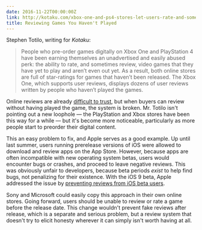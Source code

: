 ```yaml
---
date: 2016-11-22T00:00:00Z
link: http://kotaku.com/xbox-one-and-ps4-stores-let-users-rate-and-sometimes-r-1789278963
title: Reviewing Games You Haven't Played
---
```


Stephen Totilo, writing for _Kotaku_: 

> People who pre-order games digitally on Xbox One and PlayStation 4 have been earning themselves an unadvertised and easily abused perk: the ability to rate, and sometimes review, video games that they have yet to play and aren’t even out yet. As a result, both online stores are full of star-ratings for games that haven’t been released. The Xbox One, which supports user reviews, displays dozens of user reviews written by people who haven’t played the games.

Online reviews are already [difficult to trust][wirecutter], but when buyers can review without having played the game, the system is broken. Mr. Totilo isn't pointing out a new loophole — the PlayStation and Xbox stores have been this way for a while — but it's become more noticeable, particularly as more people start to preorder their digital content. 

This an easy problem to fix, and Apple serves as a good example. Up until last summer, users running prerelease versions of iOS were allowed to download and review apps on the App Store. However, because apps are often incompatible with new operating system betas, users would encounter bugs or crashes, and proceed to leave negative reviews. This was obviously unfair to developers, because beta periods _exist_ to help find bugs, not penalizing for their existence. With the iOS 9 beta, Apple addressed the issue by [preventing reviews from iOS beta users][macstories]. 

Sony and Microsoft could easily copy this approach in their own online stores. Going forward, users should be unable to review or rate a game before the release date. This change wouldn't prevent fake reviews after release, which is a separate and serious problem, but a review system that doesn't try to elicit honesty wherever it can simply isn't worth having at all. 

[wirecutter]:http://thewirecutter.com/blog/lets-talk-about-amazon-reviews/
[macstories]: https://www.macstories.net/news/apple-prevents-app-store-reviews-from-users-on-ios-9-betas/